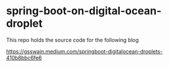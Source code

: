 # spring-boot-on-digital-ocean-droplet

This repo holds the source code for the following blog

https://gsswain.medium.com/springboot-digitalocean-droplets-410b8bbc6fe6
